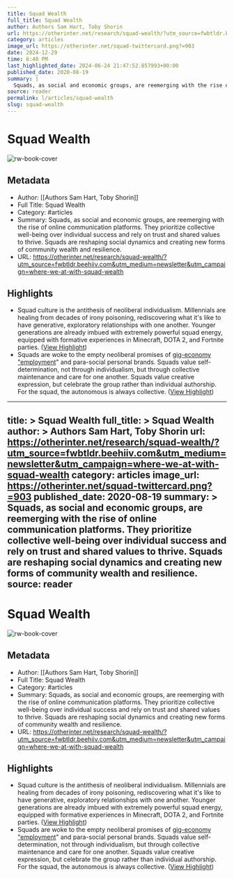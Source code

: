 ```yaml
---
title: Squad Wealth
full_title: Squad Wealth
author: Authors Sam Hart, Toby Shorin
url: https://otherinter.net/research/squad-wealth/?utm_source=fwbtldr.beehiiv.com&utm_medium=newsletter&utm_campaign=where-we-at-with-squad-wealth
category: articles
image_url: https://otherinter.net/squad-twittercard.png?=903
date: 2024-12-29
time: 6:40 PM
last_highlighted_date: 2024-06-24 21:47:52.857993+00:00
published_date: 2020-08-19
summary: |
  Squads, as social and economic groups, are reemerging with the rise of online communication platforms. They prioritize collective well-being over individual success and rely on trust and shared values to thrive. Squads are reshaping social dynamics and creating new forms of community wealth and resilience.
source: reader
permalink: l/articles/squad-wealth
slug: squad-wealth
---
```

# Squad Wealth

![rw-book-cover](https://otherinter.net/squad-twittercard.png?=903)

## Metadata
- Author: [[Authors Sam Hart, Toby Shorin]]
- Full Title: Squad Wealth
- Category: #articles
- Summary: Squads, as social and economic groups, are reemerging with the rise of online communication platforms. They prioritize collective well-being over individual success and rely on trust and shared values to thrive. Squads are reshaping social dynamics and creating new forms of community wealth and resilience.
- URL: https://otherinter.net/research/squad-wealth/?utm_source=fwbtldr.beehiiv.com&utm_medium=newsletter&utm_campaign=where-we-at-with-squad-wealth

## Highlights
- Squad culture is the antithesis of neoliberal individualism. Millennials are healing from decades of irony poisoning, rediscovering what it's like to have generative, exploratory relationships with one another. Younger generations are already imbued with extremely powerful squad energy, equipped with formative experiences in Minecraft, DOTA 2, and Fortnite parties. ([View Highlight](https://read.readwise.io/read/01j16343pw7z7prktdk9gmb2gr))
- Squads are woke to the empty neoliberal promises of [gig-economy "employment](https://onezero.medium.com/the-gig-economy-is-failing-say-hello-to-the-hustle-economy-13ae3aa91954)" and para-social personal brands. Squads value self-determination, not through individualism, but through collective maintenance and care for one another. Squads value creative expression, but celebrate the group rather than individual authorship. For the squad, the autonomous is always collective. ([View Highlight](https://read.readwise.io/read/01j163gfa6377msynrgqwe5z0r))


---
title: >
  Squad Wealth
full_title: >
  Squad Wealth
author: >
  Authors Sam Hart, Toby Shorin
url: https://otherinter.net/research/squad-wealth/?utm_source=fwbtldr.beehiiv.com&utm_medium=newsletter&utm_campaign=where-we-at-with-squad-wealth
category: articles
image_url: https://otherinter.net/squad-twittercard.png?=903
published_date: 2020-08-19
summary: >
  Squads, as social and economic groups, are reemerging with the rise of online communication platforms. They prioritize collective well-being over individual success and rely on trust and shared values to thrive. Squads are reshaping social dynamics and creating new forms of community wealth and resilience.
source: reader
---
# Squad Wealth

![rw-book-cover](https://otherinter.net/squad-twittercard.png?=903)

## Metadata
- Author: [[Authors Sam Hart, Toby Shorin]]
- Full Title: Squad Wealth
- Category: #articles
- Summary: Squads, as social and economic groups, are reemerging with the rise of online communication platforms. They prioritize collective well-being over individual success and rely on trust and shared values to thrive. Squads are reshaping social dynamics and creating new forms of community wealth and resilience.
- URL: https://otherinter.net/research/squad-wealth/?utm_source=fwbtldr.beehiiv.com&utm_medium=newsletter&utm_campaign=where-we-at-with-squad-wealth

## Highlights
- Squad culture is the antithesis of neoliberal individualism. Millennials are healing from decades of irony poisoning, rediscovering what it's like to have generative, exploratory relationships with one another. Younger generations are already imbued with extremely powerful squad energy, equipped with formative experiences in Minecraft, DOTA 2, and Fortnite parties. ([View Highlight](https://read.readwise.io/read/01j16343pw7z7prktdk9gmb2gr))
- Squads are woke to the empty neoliberal promises of [gig-economy "employment](https://onezero.medium.com/the-gig-economy-is-failing-say-hello-to-the-hustle-economy-13ae3aa91954)" and para-social personal brands. Squads value self-determination, not through individualism, but through collective maintenance and care for one another. Squads value creative expression, but celebrate the group rather than individual authorship. For the squad, the autonomous is always collective. ([View Highlight](https://read.readwise.io/read/01j163gfa6377msynrgqwe5z0r))


